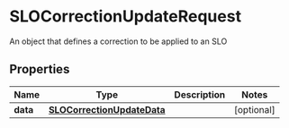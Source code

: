 

# SLOCorrectionUpdateRequest

An object that defines a correction to be applied to an SLO

## Properties

Name | Type | Description | Notes
------------ | ------------- | ------------- | -------------
**data** | [**SLOCorrectionUpdateData**](SLOCorrectionUpdateData.md) |  |  [optional]



